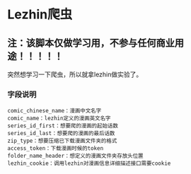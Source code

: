 # Lezhin爬虫

## 注：该脚本仅做学习用，不参与任何商业用途！！！！！

突然想学习一下爬虫，所以就拿lezhin做实验了。

### 字段说明

```
comic_chinese_name：漫画中文名字
comic_name：lezhin定义的漫画英文名字
series_id_first：想要爬的漫画的起始话数
series_id_last：想要爬的漫画的最后话数
zip_type：想要压缩已下载漫画文件夹的格式
access_token：下载漫画时候的token
folder_name_header：想定义的漫画文件夹存放头位置
lezhin_cookie：调用lezhin对漫画信息详细描述接口需要cookie
```

